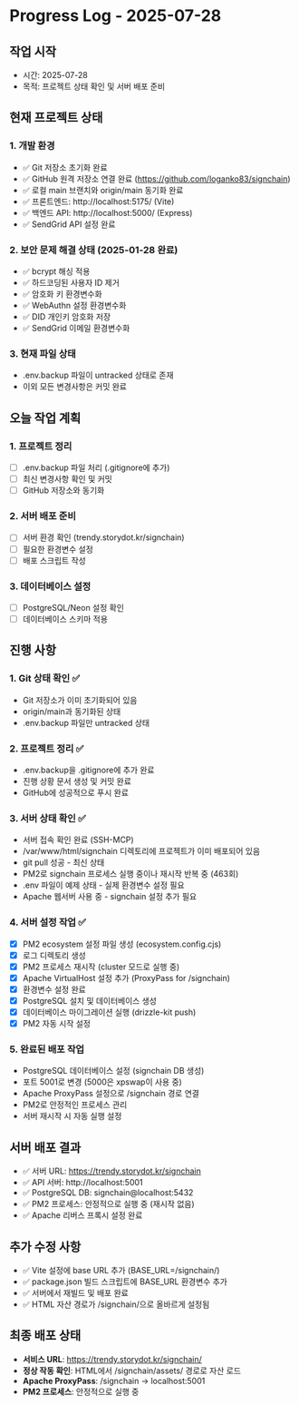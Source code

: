 # Progress Log - 2025-07-28

## 작업 시작
- 시간: 2025-07-28 
- 목적: 프로젝트 상태 확인 및 서버 배포 준비

## 현재 프로젝트 상태

### 1. 개발 환경
- ✅ Git 저장소 초기화 완료
- ✅ GitHub 원격 저장소 연결 완료 (https://github.com/loganko83/signchain)
- ✅ 로컬 main 브랜치와 origin/main 동기화 완료
- ✅ 프론트엔드: http://localhost:5175/ (Vite)
- ✅ 백엔드 API: http://localhost:5000/ (Express)
- ✅ SendGrid API 설정 완료

### 2. 보안 문제 해결 상태 (2025-01-28 완료)
- ✅ bcrypt 해싱 적용
- ✅ 하드코딩된 사용자 ID 제거
- ✅ 암호화 키 환경변수화
- ✅ WebAuthn 설정 환경변수화
- ✅ DID 개인키 암호화 저장
- ✅ SendGrid 이메일 환경변수화

### 3. 현재 파일 상태
- .env.backup 파일이 untracked 상태로 존재
- 이외 모든 변경사항은 커밋 완료

## 오늘 작업 계획

### 1. 프로젝트 정리
- [ ] .env.backup 파일 처리 (.gitignore에 추가)
- [ ] 최신 변경사항 확인 및 커밋
- [ ] GitHub 저장소와 동기화

### 2. 서버 배포 준비
- [ ] 서버 환경 확인 (trendy.storydot.kr/signchain)
- [ ] 필요한 환경변수 설정
- [ ] 배포 스크립트 작성

### 3. 데이터베이스 설정
- [ ] PostgreSQL/Neon 설정 확인
- [ ] 데이터베이스 스키마 적용

## 진행 사항

### 1. Git 상태 확인 ✅
- Git 저장소가 이미 초기화되어 있음
- origin/main과 동기화된 상태
- .env.backup 파일만 untracked 상태

### 2. 프로젝트 정리 ✅
- .env.backup을 .gitignore에 추가 완료
- 진행 상황 문서 생성 및 커밋 완료
- GitHub에 성공적으로 푸시 완료

### 3. 서버 상태 확인 ✅
- 서버 접속 확인 완료 (SSH-MCP)
- /var/www/html/signchain 디렉토리에 프로젝트가 이미 배포되어 있음
- git pull 성공 - 최신 상태
- PM2로 signchain 프로세스 실행 중이나 재시작 반복 중 (463회)
- .env 파일이 예제 상태 - 실제 환경변수 설정 필요
- Apache 웹서버 사용 중 - signchain 설정 추가 필요

### 4. 서버 설정 작업 ✅
- [x] PM2 ecosystem 설정 파일 생성 (ecosystem.config.cjs)
- [x] 로그 디렉토리 생성
- [x] PM2 프로세스 재시작 (cluster 모드로 실행 중)
- [x] Apache VirtualHost 설정 추가 (ProxyPass for /signchain)
- [x] 환경변수 설정 완료
- [x] PostgreSQL 설치 및 데이터베이스 생성
- [x] 데이터베이스 마이그레이션 실행 (drizzle-kit push)
- [x] PM2 자동 시작 설정

### 5. 완료된 배포 작업
- PostgreSQL 데이터베이스 설정 (signchain DB 생성)
- 포트 5001로 변경 (5000은 xpswap이 사용 중)
- Apache ProxyPass 설정으로 /signchain 경로 연결
- PM2로 안정적인 프로세스 관리
- 서버 재시작 시 자동 실행 설정

## 서버 배포 결과
- ✅ 서버 URL: https://trendy.storydot.kr/signchain
- ✅ API 서버: http://localhost:5001
- ✅ PostgreSQL DB: signchain@localhost:5432
- ✅ PM2 프로세스: 안정적으로 실행 중 (재시작 없음)
- ✅ Apache 리버스 프록시 설정 완료

## 추가 수정 사항
- ✅ Vite 설정에 base URL 추가 (BASE_URL=/signchain/)
- ✅ package.json 빌드 스크립트에 BASE_URL 환경변수 추가
- ✅ 서버에서 재빌드 및 배포 완료
- ✅ HTML 자산 경로가 /signchain/으로 올바르게 설정됨

## 최종 배포 상태
- **서비스 URL**: https://trendy.storydot.kr/signchain/
- **정상 작동 확인**: HTML에서 /signchain/assets/ 경로로 자산 로드
- **Apache ProxyPass**: /signchain → localhost:5001
- **PM2 프로세스**: 안정적으로 실행 중

